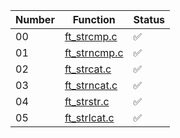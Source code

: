 | Number | Function    | Status  |
|--------|-------------|---------|
| 00     | [ft_strcmp.c](ex00/ft_strcmp.c)  | ✅       |
| 01     | [ft_strncmp.c](ex01/ft_strncmp.c) | ✅       |
| 02     | [ft_strcat.c](ex02/ft_strcat.c)  | ✅       |
| 03     | [ft_strncat.c](ex03/ft_strncat.c)  | ✅       |
| 04     | [ft_strstr.c](ex04/ft_strstr.c)  | ✅       |
| 05     | [ft_strlcat.c](ex05/ft_strlcat.c)   | ✅       |
